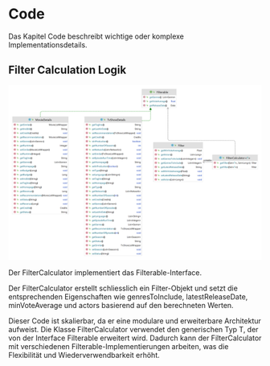 # Code

Das Kapitel Code beschreibt wichtige oder komplexe Implementationsdetails.

## Filter Calculation Logik

![Filter Calculation classes](../assets/img/FilterCalculationClasses.png)

Der FilterCalculator implementiert das Filterable-Interface.

Der FilterCalculator erstellt schliesslich ein Filter-Objekt und setzt die entsprechenden Eigenschaften wie genresToInclude, latestReleaseDate, minVoteAverage und actors basierend auf den berechneten Werten.

Dieser Code ist skalierbar, da er eine modulare und erweiterbare Architektur aufweist. Die Klasse FilterCalculator verwendet den generischen Typ T, der von der Interface Filterable erweitert wird. Dadurch kann der FilterCalculator mit verschiedenen Filterable-Implementierungen arbeiten, was die Flexibilität und Wiederverwendbarkeit erhöht.
